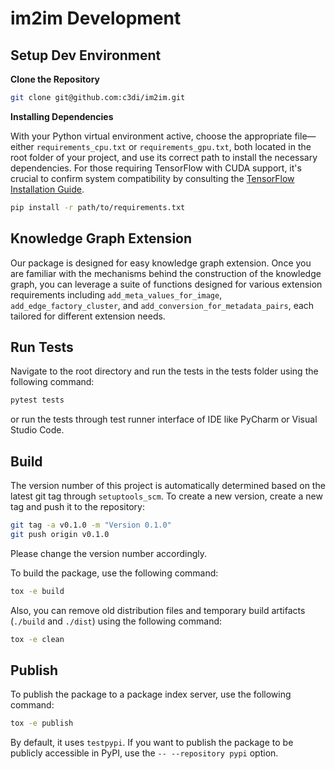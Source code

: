 # im2im Development
## Setup Dev Environment
**Clone the Repository**

```bash
git clone git@github.com:c3di/im2im.git
```

**Installing Dependencies**

With your Python virtual environment active, choose the appropriate file—either `requirements_cpu.txt` or `requirements_gpu.txt`, both located in the root folder of your project, and use its correct path to install the necessary dependencies. For those requiring TensorFlow with CUDA support, it's crucial to confirm system compatibility by consulting the [TensorFlow Installation Guide](https://www.tensorflow.org/install/pip).

```bash
pip install -r path/to/requirements.txt
```

## Knowledge Graph Extension

Our package is designed for easy knowledge graph extension. Once you are familiar with the mechanisms behind the construction of the knowledge graph, you can leverage a suite of functions designed for various extension requirements including `add_meta_values_for_image`, `add_edge_factory_cluster`, and `add_conversion_for_metadata_pairs`, each tailored for different extension needs. 

## Run Tests

Navigate to the root directory and run the tests in the tests folder using the following command:
```bash
pytest tests
```
or run the tests through test runner interface of IDE like PyCharm or Visual Studio Code.

## Build

The version number of this project is automatically determined based on the latest git tag through `setuptools_scm`.
To create a new version, create a new tag and push it to the repository:
```bash
git tag -a v0.1.0 -m "Version 0.1.0"
git push origin v0.1.0
```
Please change the version number accordingly.

To build the package, use the following command:
```bash
tox -e build
```

Also, you can remove old distribution files and temporary build artifacts (`./build` and `./dist`) using the following command:
```bash
tox -e clean
```

## Publish

To publish the package to a package index server, use the following command:
```bash
tox -e publish
```
By default, it uses `testpypi`. If you want to publish the package to be publicly accessible in PyPI, use the `-- --repository pypi` option.
